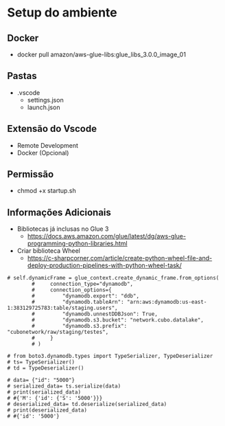 # Setup do ambiente
## Docker
* docker pull amazon/aws-glue-libs:glue_libs_3.0.0_image_01

## Pastas
* .vscode
  * settings.json
  * launch.json

## Extensão do Vscode
* Remote Development
* Docker (Opcional)

## Permissão
* chmod +x startup.sh

## Informações Adicionais
* Bibliotecas já inclusas no Glue 3
  * https://docs.aws.amazon.com/glue/latest/dg/aws-glue-programming-python-libraries.html
* Criar biblioteca Wheel
  * https://c-sharpcorner.com/article/create-python-wheel-file-and-deploy-production-pipelines-with-python-wheel-task/

```
# self.dynamicFrame = glue_context.create_dynamic_frame.from_options(
        #     connection_type="dynamodb",
        #     connection_options={
        #         "dynamodb.export": "ddb",
        #         "dynamodb.tableArn": "arn:aws:dynamodb:us-east-1:383129725783:table/staging.users",
        #         "dynamodb.unnestDDBJson": True,
        #         "dynamodb.s3.bucket": "network.cubo.datalake",
        #         "dynamodb.s3.prefix": "cubonetwork/raw/staging/testes",
        #     }
        # )
```

```# import boto3
# from boto3.dynamodb.types import TypeSerializer, TypeDeserializer
# ts= TypeSerializer()
# td = TypeDeserializer()

# data= {"id": "5000"}
# serialized_data= ts.serialize(data)
# print(serialized_data)
# #{'M': {'id': {'S': '5000'}}}
# deserialized_data= td.deserialize(serialized_data)
# print(deserialized_data)
# #{'id': '5000'}
```